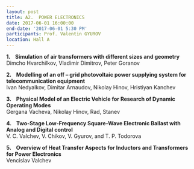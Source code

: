 ```yaml
---
layout: post
title: A2.  POWER ELECTRONICS
date: 2017-06-01 16:00:00
end-date: '2017-06-01 5:30 PM'
participants: Prof. Valentin GYUROV
location: Hall A
---
```



**1. &nbsp;&nbsp; Simulation of air transformers with different sizes and geometry**
<br>Dimcho Hvarchilkov, Vladimir Dimitrov, Peter Goranov

**2. &nbsp;&nbsp; Modelling of an off – grid photovoltaic power supplying system for telecommunication equipment**
<br>Ivan Nedyalkov, Dimitar Arnaudov, Nikolay Hinov, Hristiyan Kanchev

**3. &nbsp;&nbsp; Physical Model of an Electric Vehicle for Research of Dynamic Operating Modes**
<br>Gergana Vacheva, Nikolay Hinov, Rad, Stanev

**4. &nbsp;&nbsp; Two-Stage Low-Frequency Square-Wave Electronic Ballast with Analog and Digital control**
<br>V. C. Valchev, V. Chikov, V. Gyurov, and T. P. Todorova

**5. &nbsp;&nbsp; Overview of Heat Transfer Aspects for Inductors and Transformers for Power Electronics**
<br>Vencislav Valchev